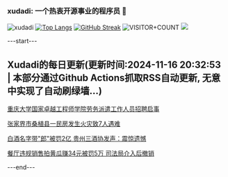 ### xudadi: 一个热衷开源事业的程序员 👋

![xudadi](https://github-readme-stats-git-masterorgs-github-readme-stats-team.vercel.app/api?username=xudadi)
[![Top Langs](https://github-readme-stats.vercel.app/api/top-langs/?username=xudadi)](https://github.com/anuraghazra/github-readme-stats)
[![GitHub Streak](https://streak-stats.demolab.com?user=xudadi&locale=zh_Hans)](https://git.io/streak-stats)
![VISITOR+COUNT](https://komarev.com/ghpvc/?username=xudadi&label=VISITOR+COUNT)
![](https://raw.githubusercontent.com/xudadi/xudadi/main/assets/github-contribution-grid-snake.svg)


---start---

## Xudadi的每日更新(更新时间:2024-11-16 20:32:53 | 本部分通过Github Actions抓取RSS自动更新, 无意中实现了自动刷绿墙...)

[重庆大学国家卓越工程师学院劳务派遣工作人员招聘启事](https://www.gongkaoleida.com/article/2196271)

[张家界市桑植县一民房发生火灾致7人遇难](https://m.163.com/news/article/JH43TNVL0001899N.html)

[白酒名字带"郎"被罚2亿 贵州三酒协发声：震惊遗憾](https://m.163.com/news/article/JH2K14730519DTSV.html)

[餐厅违规销售拍黄瓜赚34元被罚5万 司法局介入后撤销](https://m.163.com/news/article/JH1LDNRL05129QAF.html)

---end---
